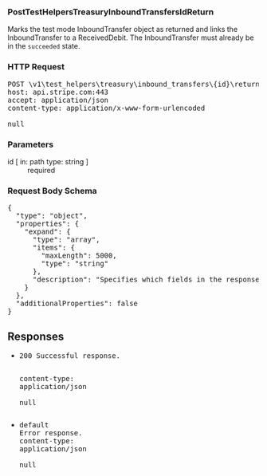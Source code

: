 <!DOCTYPE html><html><head><title></title><link rel="stylesheet" href="./OpenApi.css"/><meta charset="utf-8"/><meta name="viewport" content="width=device-width, initial-scale=1"/></head><body><article><section class="requestOverview"><h1 class="request-summary">PostTestHelpersTreasuryInboundTransfersIdReturn</h1><p class="request-description"><p>Marks the test mode InboundTransfer object as returned and links the InboundTransfer to a ReceivedDebit. The InboundTransfer must already be in the <code>succeeded</code> state.</p></p></section><section class="http"><h3>HTTP Request</h3><pre class="http-example"><span class="request-line">POST</span> <span class="http-target">\v1\test_helpers\treasury\inbound_transfers\{id}\return</span> <span class="http-version">HTTP/1.1</span>&#xA;<span class="header-line">host</span>: <span class="header-value">api.stripe.com:443</span>&#xA;<span class="header-line">accept</span>: <span class="header-value">application/json</span>&#xA;<span class="header-line">content-type</span>: <span class="header-value">application/x-www-form-urlencoded</span>&#xA;&#xA;null</pre></section><dl class="parameters"><h3>Parameters</h3><dt class="parameter"><span class="parameter-name">id</span> [ in: <span class="parameter-location">path</span> type: <span class="parameter-type">string</span> ]</dt><dd class="parameter"><span class="parameter-description"></span> <span class="parameter-required">required</span></dd></dl><section class="requestContent"><h3>Request Body Schema</h3><pre class="schema">{&#xA;  &quot;type&quot;: &quot;object&quot;,&#xA;  &quot;properties&quot;: {&#xA;    &quot;expand&quot;: {&#xA;      &quot;type&quot;: &quot;array&quot;,&#xA;      &quot;items&quot;: {&#xA;        &quot;maxLength&quot;: 5000,&#xA;        &quot;type&quot;: &quot;string&quot;&#xA;      },&#xA;      &quot;description&quot;: &quot;Specifies which fields in the response should be expanded.&quot;&#xA;    }&#xA;  },&#xA;  &quot;additionalProperties&quot;: false&#xA;}</pre></section><section class="responses"><h2>Responses</h2><ul class="responses"><li class="response"><pre class="http-example"><span class="status-line">200</span> <span class="status-description">Successful response.</span>
<span class="header-line">content-type</span>: <span class="header-value">application/json</span>&#xA;&#xA;null</pre></li><li class="response"><pre class="http-example"><span class="status-line">default</span> <span class="status-description">Error response.</span>
<span class="header-line">content-type</span>: <span class="header-value">application/json</span>&#xA;&#xA;null</pre></li></ul></section></article></body></html>